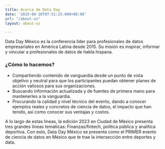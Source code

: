 ```yaml
---
title: Acerca de Data Day
date: '2019-09-10T07:51:25.000+00:00'
url: "/about-us"
layout: about-us

---
```


Data Day México es la conferencia líder para profesionales de datos empresariales en América Latina desde 2015. Su misión es  inspirar, informar y vincular a profesionales de datos de habla hispana. 

### ¿Cómo lo hacemos?
* Compartiendo contenido de vanguardia desde un punto de vista objetivo y neutral para que los participantes puedan obtener planes de acción valiosos para sus organizaciones.
* Buscando información actualizada y de fuentes de primera mano para mantenerles a la vanguardia.
* Procurando la calidad y nivel técnico del evento, dando a conocer ejemplos reales y concretos de ciencia de datos, el impacto que han tenido, así como conocer sus ventajas y costos.

A lo largo de estas líneas, la edición 2023 en Ciudad de México presenta tres grandes líneas temáticas: Finanzas/fintech, política pública y analítica deportiva. Con esto, Data Day México se presenta como el PRIMER evento de ciencia de datos en México que te trae la intersección entre deportes y data.




